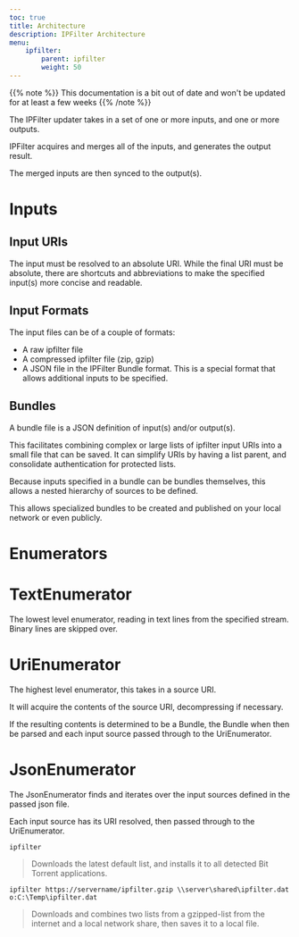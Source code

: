 ```yaml
---
toc: true
title: Architecture
description: IPFilter Architecture
menu:
    ipfilter:
        parent: ipfilter
        weight: 50
---
```



{{% note %}}
This documentation is a bit out of date and won't be updated for at least a few weeks
{{% /note %}}

The IPFilter updater takes in a set of one or more inputs, and one or more outputs.

IPFilter acquires and merges all of the inputs, and generates the output result.

The merged inputs are then synced to the output(s).

# Inputs

## Input URIs

The input must be resolved to an absolute URI. While the final URI must be absolute, there are shortcuts and abbreviations to make the specified input(s) more concise and readable.

## Input Formats

The input files can be of a couple of formats:

* A raw ipfilter file
* A compressed ipfilter file (zip, gzip)
* A JSON file in the IPFilter Bundle format. This is a special format that allows additional inputs to be specified.

## Bundles

A bundle file is a JSON definition of input(s) and/or output(s).

This facilitates combining complex or large lists of ipfilter input URIs into a small file that can be saved. It can simplify URIs by having a list parent, and consolidate authentication for protected lists.

Because inputs specified in a bundle can be bundles themselves, this allows a nested hierarchy of sources to be defined.

This allows specialized bundles to be created and published on your local network or even publicly.

# Enumerators

# TextEnumerator

The lowest level enumerator, reading in text lines from the specified stream. Binary lines are skipped over.

# UriEnumerator

The highest level enumerator, this takes in a source URI.

It will acquire the contents of the source URI, decompressing if necessary.

If the resulting contents is determined to be a Bundle, the Bundle when then be parsed and each input source passed through to the UriEnumerator.

# JsonEnumerator

The JsonEnumerator finds and iterates over the input sources defined in the passed json file.

Each input source has its URI resolved, then passed through to the UriEnumerator.



`ipfilter`

> Downloads the latest default list, and installs it to all detected Bit Torrent applications.

`ipfilter https://servername/ipfilter.gzip \\server\shared\ipfilter.dat o:C:\Temp\ipfilter.dat`

> Downloads and combines two lists from a gzipped-list from the internet and a local network share, then saves it to a local file. 

